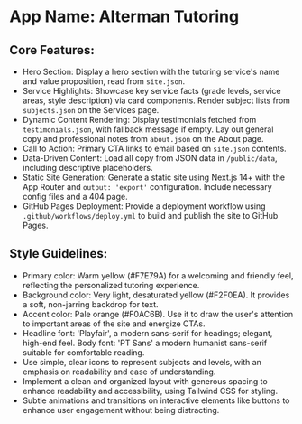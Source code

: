 # **App Name**: Alterman Tutoring

## Core Features:

- Hero Section: Display a hero section with the tutoring service's name and value proposition, read from `site.json`.
- Service Highlights: Showcase key service facts (grade levels, service areas, style description) via card components. Render subject lists from `subjects.json` on the Services page.
- Dynamic Content Rendering: Display testimonials fetched from `testimonials.json`, with fallback message if empty. Lay out general copy and professional notes from `about.json` on the About page.
- Call to Action: Primary CTA links to email based on `site.json` contents.
- Data-Driven Content: Load all copy from JSON data in `/public/data`, including descriptive placeholders.
- Static Site Generation: Generate a static site using Next.js 14+ with the App Router and `output: 'export'` configuration. Include necessary config files and a 404 page.
- GitHub Pages Deployment: Provide a deployment workflow using `.github/workflows/deploy.yml` to build and publish the site to GitHub Pages.

## Style Guidelines:

- Primary color: Warm yellow (#F7E79A) for a welcoming and friendly feel, reflecting the personalized tutoring experience.
- Background color: Very light, desaturated yellow (#F2F0EA). It provides a soft, non-jarring backdrop for text.
- Accent color: Pale orange (#F0AC6B). Use it to draw the user's attention to important areas of the site and energize CTAs.
- Headline font: 'Playfair', a modern sans-serif for headings; elegant, high-end feel. Body font: 'PT Sans' a modern humanist sans-serif suitable for comfortable reading.
- Use simple, clear icons to represent subjects and levels, with an emphasis on readability and ease of understanding.
- Implement a clean and organized layout with generous spacing to enhance readability and accessibility, using Tailwind CSS for styling.
- Subtle animations and transitions on interactive elements like buttons to enhance user engagement without being distracting.